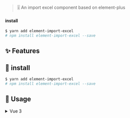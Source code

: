 > 🎚 An import excel component based on element-plus

#### install

```bash
$ yarn add element-import-excel
# npm install element-import-excel --save
```

## ✨ Features


## 🎯 install

```bash
$ yarn add element-import-excel
# npm install element-import-excel --save
```

## 🚀 Usage

<details><summary>Vue 3</summary>

```vue
<template>
    <button @click="importConfig.visible = true">click</button>
    <import-view :visible="importConfig.visible" :fields="importConfig.fields" :request-fn="importConfig.requestFn"
      @close="importConfig.visible = false" />
</template>

<script lang="ts" setup>
import { ref } from 'vue';

const importConfig = ref({
  visible: false,
  fields: { name: '姓名' },
  requestFn: (data: Array<any>) => {
    console.log(data)
  }
})
</script>
```

</details>
